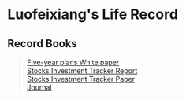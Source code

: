 # Luofeixiang's Life Record

## Record Books

> [Five-year plans White paper](docs/R00/)  
> [Stocks Investment Tracker Report](docs/R01/)  
> [Stocks Investment Tracker Paper](docs/R03/)  
> [Journal](docs/R02/)
